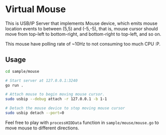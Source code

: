 # Virtual Mouse

This is USB/IP Server that implements Mouse device, which emits mouse location events to between (5,5) and (-5,-5), that is, mouse cursor should move from top-left to bottom-right, and bottom-right to top-left, and so on.

This mouse have polling rate of ~10Hz to not consuming too much CPU :P.

## Usage

```sh
cd sample/mouse

# Start server at 127.0.0.1:3240
go run .

# Attach mouse to begin moving mouse cursor.
sudo usbip --debug attach -r 127.0.0.1 -b 1-1

# Detach the mouse device to stop moving mouse cursor
sudo usbip detach --port=0
```

Feel free to play with `processHIDData` function in `sample/mouse/mouse.go` to move mouse to different directions.
